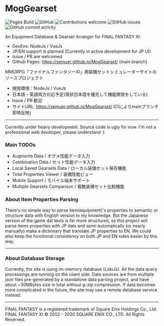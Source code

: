 # MogGearset
![Pages Build](https://img.shields.io/travis-ci/semuer/XIUtilsEquipCalculator.svg?style=flat-square)
![GitHub](https://img.shields.io/github/license/semuer/MogGearset?style=flat-square)
![Contributions welcome](https://img.shields.io/badge/contributions-welcome-orange.svg?style=flat-square)
![GitHub issues](https://img.shields.io/github/issues/semuer/MogGearset?style=flat-square)
![GitHub commit activity](https://img.shields.io/github/commit-activity/m/semuer/MogGearset?style=flat-square)

An Equipment Database & Gearset Arranger for FINAL FANTASY XI.

* DevEnv: NodeJs / VueJs
* JP/EN support is planned (Currently in active development for JP UI)
* Issue / PR are welcomed
* Github Pages: https://semuer.github.io/MogGearset/ (main branch)


MMORPG「ファイナルファンタジーXI」用装備セットシミュレーターサイトのソースプロジェクト

* 開発環境：NodeJs / VueJs
* 日本語・英語両方対応予定(現状日本語を優先して機能開発をしている)
* Issue / PR 歓迎
* サイトURL: https://semuer.github.io/MogGearset/ (CIによりmainブランチ即時反映)

----

Currently under heavy development. Source code is ugly for now.
I'm not a professional web developer, please understand :)

### Main TODOs

* Augments Data / オグメ性能データ入力
* Combination Data / セット性能データ入力
* Local Saved Gearsets Data / ローカル装備セット保存機能
* Total Properties Viewer / 装備性能ビュー
* Mobile Support / モバイル端末サポート
* Multiple Gearsets Comparison / 複数装備セット比較機能

### About Item Properties Parsing

There's no simple way to parse item(equipment)'s properties to semantic or structure data with English version to my knowledge.
But the Japanese version of the game dat texts is far more structured, so this project will parse
items properties with JP dats and semi-automatically (or nearly manually) make a dictionary that translate JP properties to EN.
We could also keep the functional consistency on both JP and EN sides easier by this way.

----

### About Database Storage

Currently, the site is using im-memory database (LokiJs). All the data query processings are running on the client side.
Data sources are from multiple json files pre-generated by a standalone data parsing project, and have about ~30MBytes size in total without g-zip compression.
If data becomes more complicated in the future, the site may use a remote database service instead.

----

FINAL FANTASY is a registered trademark of Square Enix Holdings Co., Ltd.
FINAL FANTASY XI © 2002 - 2020 SQUARE ENIX CO., LTD. All Rights Reserved.
